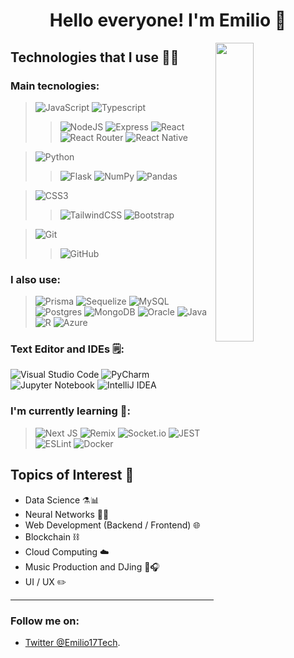 <!--
**Emilio17MC/Emilio17MC** is a ✨ _special_ ✨ repository because its `README.md` (this file) appears on your GitHub profile.

Here are some ideas to get you started:

- 🔭 I’m currently working on ...
- 🌱 I’m currently learning: React 
- 👯 I’m looking to collaborate on ...
- 🤔 I’m looking for help with ...
- 💬 Ask me about ...
- 📫 How to reach me: ...
- ⚡ Fun fact: ...
-->

<h1 align="center">Hello everyone! I'm Emilio 👋</h1>
<img src="https://c.tenor.com/U8n9Thgtxm8AAAAC/baby-yoda-hi.gif" align="right" width="35%">

## Technologies that I use 👨‍💻

### Main tecnologies: 
> ![JavaScript](https://img.shields.io/badge/javascript-%23323330.svg?style=for-the-badge&logo=javascript&logoColor=%23F7DF1E)
> ![Typescript](https://img.shields.io/badge/TypeScript-007ACC?style=for-the-badge&logo=typescript&logoColor=white)
> > ![NodeJS](https://img.shields.io/badge/node.js-6DA55F?style=for-the-badge&logo=node.js&logoColor=white)
> > ![Express](https://img.shields.io/badge/Express.js-404D59?style=for-the-badge)
> > ![React](https://img.shields.io/badge/react-%2320232a.svg?style=for-the-badge&logo=react&logoColor=%2361DAFB)
> > ![React Router](https://img.shields.io/badge/React_Router-CA4245?style=for-the-badge&logo=react-router&logoColor=white)
> > ![React Native](https://img.shields.io/badge/React_Native-20232A?style=for-the-badge&logo=react&logoColor=61DAFB)

> ![Python](https://img.shields.io/badge/python-3670A0?style=for-the-badge&logo=python&logoColor=ffdd54)
> > ![Flask](https://img.shields.io/badge/flask-%23000.svg?style=for-the-badge&logo=flask&logoColor=white)
> > ![NumPy](https://img.shields.io/badge/numpy-%23013243.svg?style=for-the-badge&logo=numpy&logoColor=white) 
> > ![Pandas](https://img.shields.io/badge/pandas-%23150458.svg?style=for-the-badge&logo=pandas&logoColor=white) 

> ![CSS3](https://img.shields.io/badge/css3-%231572B6.svg?style=for-the-badge&logo=css3&logoColor=white)
> > ![TailwindCSS](https://img.shields.io/badge/tailwindcss-%2338B2AC.svg?style=for-the-badge&logo=tailwind-css&logoColor=white)
> > ![Bootstrap](https://img.shields.io/badge/bootstrap-%23563D7C.svg?style=for-the-badge&logo=bootstrap&logoColor=white)

> ![Git](https://img.shields.io/badge/git-%23F05033.svg?style=for-the-badge&logo=git&logoColor=white)
> > ![GitHub](https://img.shields.io/badge/github-%23121011.svg?style=for-the-badge&logo=github&logoColor=white)


### I also use: 
> ![Prisma](https://img.shields.io/badge/Prisma-3982CE?style=for-the-badge&logo=Prisma&logoColor=white)
> ![Sequelize](https://img.shields.io/badge/Sequelize-52B0E7?style=for-the-badge&logo=Sequelize&logoColor=white)
> ![MySQL](https://img.shields.io/badge/mysql-%2300f.svg?style=for-the-badge&logo=mysql&logoColor=white)
> ![Postgres](https://img.shields.io/badge/postgres-%23316192.svg?style=for-the-badge&logo=postgresql&logoColor=white)
> ![MongoDB](https://img.shields.io/badge/MongoDB-%234ea94b.svg?style=for-the-badge&logo=mongodb&logoColor=white)
> ![Oracle](https://img.shields.io/badge/Oracle-F80000?style=for-the-badge&logo=oracle&logoColor=white)
> ![Java](https://img.shields.io/badge/java-%23ED8B00.svg?style=for-the-badge&logo=java&logoColor=white)
> ![R](https://img.shields.io/badge/r-%23276DC3.svg?style=for-the-badge&logo=r&logoColor=white)
> ![Azure](https://img.shields.io/badge/azure-%230072C6.svg?style=for-the-badge&logo=microsoftazure&logoColor=white)

### Text Editor and IDEs 🗒️: 
![Visual Studio Code](https://img.shields.io/badge/Visual%20Studio%20Code-0078d7.svg?style=for-the-badge&logo=visual-studio-code&logoColor=white)
![PyCharm](https://img.shields.io/badge/pycharm-143?style=for-the-badge&logo=pycharm&logoColor=black&color=black&labelColor=green)
![Jupyter Notebook](https://img.shields.io/badge/jupyter-%23FA0F00.svg?style=for-the-badge&logo=jupyter&logoColor=white)
![IntelliJ IDEA](https://img.shields.io/badge/IntelliJIDEA-000000.svg?style=for-the-badge&logo=intellij-idea&logoColor=white)

### I'm currently learning 📙:
> ![Next JS](https://img.shields.io/badge/Next-black?style=for-the-badge&logo=next.js&logoColor=white)
> ![Remix](https://img.shields.io/badge/remix-%23000.svg?style=for-the-badge&logo=remix&logoColor=white)
> ![Socket.io](https://img.shields.io/badge/Socket.io-black?style=for-the-badge&logo=socket.io&badgeColor=010101)
> ![JEST](https://img.shields.io/badge/Jest-323330?style=for-the-badge&logo=Jest&logoColor=white)
> ![ESLint](https://img.shields.io/badge/ESLint-4B3263?style=for-the-badge&logo=eslint&logoColor=white)
> ![Docker](https://img.shields.io/badge/docker-%230db7ed.svg?style=for-the-badge&logo=docker&logoColor=white)



## Topics of Interest 💬
- Data Science ⚗️📊
- Neural Networks 🤖🧠
- Web Development (Backend / Frontend) 🌐
- Blockchain ⛓️
- Cloud Computing ☁️
- Music Production and DJing 🎵🎧
- UI / UX ✏️

--- 

### Follow me on:
- [Twitter @Emilio17Tech](https://twitter.com/Emilio17Tech).

